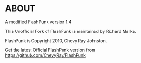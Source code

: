 ﻿ABOUT
=====

A modified FlashPunk version 1.4

This Unofficial Fork of FlashPunk is maintained by Richard Marks.

FlashPunk is Copyright 2010, Chevy Ray Johnston.

Get the latest Official FlashPunk version from https://github.com/ChevyRay/FlashPunk